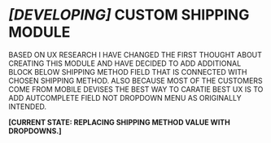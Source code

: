 <h1><i>[DEVELOPING]</i> CUSTOM SHIPPING MODULE</h1>

BASED ON UX RESEARCH I HAVE CHANGED THE FIRST THOUGHT ABOUT CREATING THIS MODULE AND HAVE DECIDED TO ADD ADDITIONAL BLOCK BELOW SHIPPING METHOD FIELD THAT IS CONNECTED WITH CHOSEN SHIPPING METHOD. ALSO BECAUSE MOST OF THE CUSTOMERS COME FROM MOBILE DEVISES THE BEST WAY TO CARATIE BEST UX IS TO ADD AUTCOMPLETE FIELD NOT DROPDOWN MENU AS ORIGINALLY INTENDED.

<b>[CURRENT STATE: REPLACING SHIPPING METHOD VALUE WITH DROPDOWNS.]</b>
